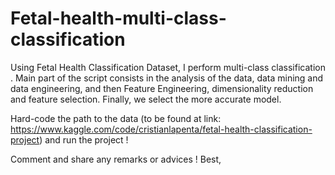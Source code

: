 # Fetal-health-multi-class-classification
Using Fetal Health Classification Dataset, I perform multi-class classification . Main part of the script consists in the analysis of the data, data mining and data engineering, and then Feature Engineering, dimensionality reduction and feature selection. Finally, we select the more accurate model.

Hard-code the path to the data (to be found at link: https://www.kaggle.com/code/cristianlapenta/fetal-health-classification-project) and run the project !

Comment and share any remarks or advices !
Best,
